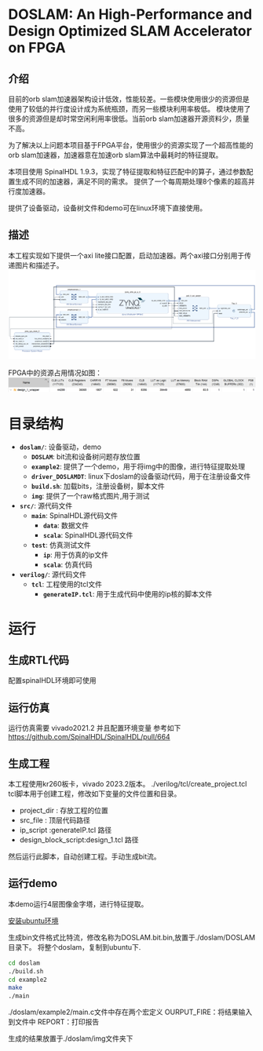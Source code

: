 # DOSLAM: An High-Performance and Design Optimized SLAM Accelerator on FPGA

## 介绍
目前的orb slam加速器架构设计低效，性能较差。一些模块使用很少的资源但是使用了较低的并行度设计成为系统瓶颈，而另一些模块利用率极低。
模块使用了很多的资源但是却时常空闲利用率很低。当前orb slam加速器开源资料少，质量不高。

为了解决以上问题本项目基于FPGA平台，使用很少的资源实现了一个超高性能的orb slam加速器，加速器意在加速orb slam算法中最耗时的特征提取。

本项目使用 SpinalHDL 1.9.3，实现了特征提取和特征匹配中的算子，通过参数配置生成不同的加速器，满足不同的需求。
提供了一个每周期处理8个像素的超高并行度加速器。

提供了设备驱动，设备树文件和demo可在linux环境下直接使用。

## 描述

本工程实现如下提供一个axi lite接口配置，启动加速器。两个axi接口分别用于传递图片和描述子。
![img.png](img/img.png)

FPGA中的资源占用情况如图：
![img.png](img/img1.png)

# 目录结构

- **`doslam/`**: 设备驱动，demo
    - **`DOSLAM`**: bit流和设备树问题存放位置
    - **`example2`**: 提供了一个demo，用于将img中的图像，进行特征提取处理
    - **`driver_DOSLAMDT`**: linux下doslam的设备驱动代码，用于在注册设备文件
    - **`build.sh`**: 加载bits，注册设备树，脚本文件
    - **`img`**: 提供了一个raw格式图片,用于测试
- **`src/`**: 源代码文件
    - **`main`**: SpinalHDL源代码文件
        - **`data`**: 数据文件
        - **`scala`**: SpinalHDL源代码文件
    - **`test`**: 仿真测试文件
        - **`ip`**: 用于仿真的ip文件
        - **`scala`**: 仿真代码
- **`verilog/`**: 源代码文件
    - **`tcl`**: 工程使用的tcl文件
        - **`generateIP.tcl`**: 用于生成代码中使用的ip核的脚本文件

# 运行

## 生成RTL代码

配置spinalHDL环境即可使用

## 运行仿真

运行仿真需要 vivado2021.2 并且配置环境变量
参考如下
https://github.com/SpinalHDL/SpinalHDL/pull/664

## 生成工程
本工程使用kr260板卡，vivado 2023.2版本。
./verilog/tcl/create_project.tcl
tcl脚本用于创建工程，修改如下变量的文件位置和目录。

- project_dir : 存放工程的位置
- src_file : 顶层代码路径
- ip_script :generateIP.tcl 路径
- design_block_script:design_1.tcl 路径

然后运行此脚本，自动创建工程。手动生成bit流。

## 运行demo

本demo运行4层图像金字塔，进行特征提取。

[安装ubuntu环境](https://www.amd.com/en/products/system-on-modules/kria/k26/kr260-robotics-starter-kit/getting-started/getting-started.html)

生成bin文件格式比特流，修改名称为DOSLAM.bit.bin,放置于./doslam/DOSLAM 目录下。
将整个doslam，复制到ubuntu下.
``` bash
cd doslam
./build.sh
cd example2
make
./main
```

./doslam/example2/main.c文件中存在两个宏定义
OURPUT_FIRE：将结果输入到文件中
REPORT：打印报告

生成的结果放置于./doslam/img文件夹下

